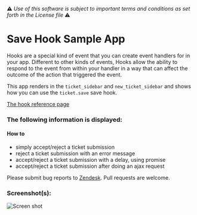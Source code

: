 :warning: *Use of this software is subject to important terms and conditions as set forth in the License file* :warning:

# Save Hook Sample App

Hooks are a special kind of event that you can create event handlers for in your app. Different to other kinds of events, Hooks allow the ability to respond to the event from within your handler in a way that can affect the outcome of the action that triggered the event.

This app renders in the `ticket_sidebar` and `new_ticket_sidebar` and shows how you can use the `ticket.save` save hook.

[The hook reference page](http://developer.zendesk.com/documentation/apps/reference/hooks.html)

### The following information is displayed:

#### How to

* simply accept/reject a ticket submission
* reject a ticket submission with an error message
* accept/reject a ticket submission with a delay, using promise
* accept/reject a ticket submission after doing an ajax request

Please submit bug reports to [Zendesk](https://support.zendesk.com/requests/new). Pull requests are welcome.

### Screenshot(s):
![Screen shot](https://f.cloud.github.com/assets/1329716/1820485/57a3cfe8-70ec-11e3-9695-ec2e4cb9d4c1.png)
